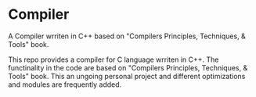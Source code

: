 # Compiler
A Compiler wrriten in C++ based on "Compilers Principles, Techniques, &amp; Tools" book.


This repo provides a compiler for C language wrriten in C++. The functinality in the code are based on "Compilers Principles, Techniques, &amp; Tools" book. 
This an ungoing personal project and different optimizations and modules are frequently added.
